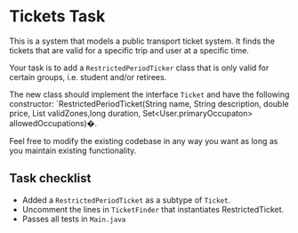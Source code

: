 # Tickets Task

This is a system that models a public transport ticket system. It finds the tickets that are valid for a specific trip and user at a specific time.

Your task is to add a `RestrictedPeriodTicker` class that is only valid for certain groups, i.e. student and/or retirees.

The new class should implement the interface `Ticket` and have the following constructor: `RestrictedPeriodTicket(String name, String description, double price, List<Zone> validZones,long duration, Set<User.primaryOccupaton> allowedOccupations)�.

Feel free to modify the existing codebase in any way you want as long as you maintain existing functionality.

## Task checklist
* Added a `RestrictedPeriodTicket` as a subtype of `Ticket`.
* Uncomment the lines in `TicketFinder` that instantiates RestrictedTicket.
* Passes all tests in `Main.java`
